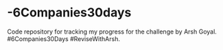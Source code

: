 # -6Companies30days

Code repository for tracking my progress for the challenge by Arsh Goyal. #6Companies30Days #ReviseWithArsh.
